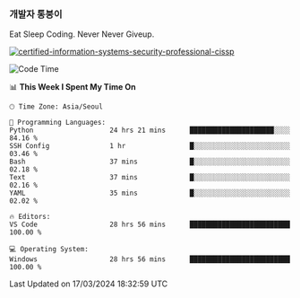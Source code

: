 ### 개발자 통붕이
Eat Sleep Coding.
Never Never Giveup.

[![certified-information-systems-security-professional-cissp](https://user-images.githubusercontent.com/44606727/157613689-acd84ec6-5f8f-4e79-89d9-a8d51f033634.png)](https://www.credly.com/badges/f394a010-85a0-450b-9136-8043af01d71c/public_url)

<!--START_SECTION:waka-->
![Code Time](http://img.shields.io/badge/Code%20Time-2%2C670%20hrs%2034%20mins-blue)

📊 **This Week I Spent My Time On** 

```text
🕑︎ Time Zone: Asia/Seoul

💬 Programming Languages: 
Python                   24 hrs 21 mins      █████████████████████░░░░   84.16 % 
SSH Config               1 hr                █░░░░░░░░░░░░░░░░░░░░░░░░   03.46 % 
Bash                     37 mins             █░░░░░░░░░░░░░░░░░░░░░░░░   02.18 % 
Text                     37 mins             █░░░░░░░░░░░░░░░░░░░░░░░░   02.16 % 
YAML                     35 mins             █░░░░░░░░░░░░░░░░░░░░░░░░   02.02 % 

🔥 Editors: 
VS Code                  28 hrs 56 mins      █████████████████████████   100.00 % 

💻 Operating System: 
Windows                  28 hrs 56 mins      █████████████████████████   100.00 % 
```


 Last Updated on 17/03/2024 18:32:59 UTC
<!--END_SECTION:waka-->
